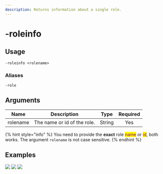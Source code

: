 ```yaml
---
description: Returns information about a single role.
---
```


# -roleinfo

## Usage

```
-roleinfo <rolename>
```

### Aliases

```
-role
```

## Arguments

| Name     | Description                 | Type   | Required |
| :------: | :-------------------------: | :----: | :------: |
| rolename | The name or id of the role. | String | Yes      |

{% hint style="info" %}
You need to provide the **exact** role <mark style="color:purple;">name</mark> or <mark style="color:purple;">id</mark>, both works. The argument `rolename` is not case sensitive.
{% endhint %}

## Examples

![](https://user-images.githubusercontent.com/111157596/230731957-823c0bfc-6f83-43b8-b8cd-5eab64a5f289.png)
![](https://user-images.githubusercontent.com/111157596/230731960-29904b68-0a78-4cf4-9445-452a6f60335b.png)
![](https://user-images.githubusercontent.com/111157596/230731964-c3625587-6e41-4d9b-92e5-0e14ec717caf.png)